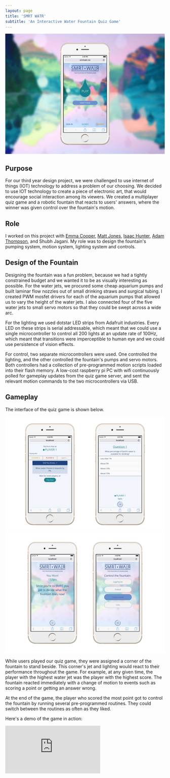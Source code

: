 ```yaml
---
layout: page
title: 'SMRT WATR'
subtitle: 'An Interactive Water Fountain Quiz Game'
---
```


![](/img/projects/smrtwatr/smrtwatr.jpg)

## Purpose

For our third year design project, we were challenged to use internet of things (IOT) technology to address a problem of our choosing. We decided to use IOT technology to create a piece of electronic art, that would encourage social interaction among its viewers. We created a multiplayer quiz game and a robotic fountain that reacts to users' answers, where the winner was given control over the fountain's motion.

## Role

I worked on this project with [Emma Cooper](https://www.linkedin.com/in/emmamcooper/), [Matt Jones](https://www.linkedin.com/in/matt--jones/), [Isaac Hunter](https://isaachunter.ca/), [Adam Thompson](http://adamthompson.ca/), and Shubh Jagani. My role was to design the fountain's pumping system, motion system, lighting system and controls.

## Design of the Fountain

Designing the fountain was a fun problem, because we had a tightly constrained budget and we wanted it to be as visually interesting as possible. For the water jets, we procured some cheap aquarium pumps and built laminar flow nozzles out of small drinking straws and surgical tubing. I created PWM mosfet drivers for each of the aquarium pumps that allowed us to vary the height of the water jets. I also connected four of the five water jets to small servo motors so that they could be swept across a wide arc.

For the lighting we used dotstar LED strips from Adafruit industries. Every LED on these strips is serial addressable, which meant that we could use a single microcontroller to control all 200 lights at an update rate of 100Hz, which meant that transitions were imperceptible to human eye and we could use persistence of vision effects.

For control, two separate microcontrollers were used. One controlled the lighting, and the other controlled the fountain's pumps and servo motors. Both controllers had a collection of pre-programmed motion scripts loaded into their flash memory. A low-cost raspberry pi PC with wifi continuously polled for gameplay updates from the quiz game server, and sent the relevant motion commands to the two microcontrollers via USB.

## Gameplay

The interface of the quiz game is shown below.

![](/img/projects/smrtwatr/smrtwatr-lobby-ingame.jpg)
![](/img/projects/smrtwatr/smrtwatr-endgame.jpg)

While users played our quiz game, they were assigned a corner of the fountain to stand beside. This corner's jet and lighting would react to their performance throughout the game. For example, at any given time, the player with the highest water jet was the player with the highest score. The fountain reacted immediately with a change of motion to events such as scoring a point or getting an answer wrong. 

At the end of the game, the player who scored the most point got to control the fountain by running several pre-programmed routines. They could switch between the routines as often as they liked.

Here's a demo of the game in action:


<div class="videoWrapper">
    <iframe src="https://www.youtube.com/embed/x0ej92Pg6EA" frameborder="0" gesture="media" allowfullscreen></iframe>
</div>